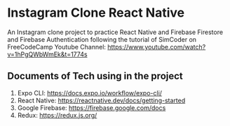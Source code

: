 # Instagram Clone React Native

An Instagram clone project to practice React Native and Firebase Firestore and Firebase Authentication following the tutorial of SimCoder on FreeCodeCamp Youtube Channel: https://www.youtube.com/watch?v=1hPgQWbWmEk&t=1774s

## Documents of Tech using in the project

1. Expo CLI: https://docs.expo.io/workflow/expo-cli/
2. React Native: https://reactnative.dev/docs/getting-started
3. Google Firebase: https://firebase.google.com/docs
4. Redux: https://redux.js.org/
